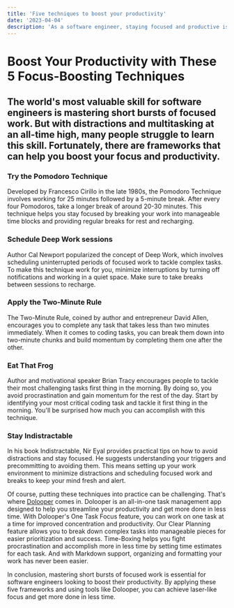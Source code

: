 ```yaml
---
title: 'Five techniques to boost your productivity'
date: '2023-04-04'
description: 'As a software engineer, staying focused and productive is essential to achieving success in your work. However, distractions and multitasking can hinder your ability to accomplish tasks efficiently. In this article, we will explore 5 proven focus-boosting techniques that can help you improve your concentration and productivity.'
---
```


# Boost Your Productivity with These 5 Focus-Boosting Techniques

## The world's most valuable skill for software engineers is mastering short bursts of focused work. But with distractions and multitasking at an all-time high, many people struggle to learn this skill. Fortunately, there are frameworks that can help you boost your focus and productivity.

### Try the Pomodoro Technique

Developed by Francesco Cirillo in the late 1980s, the Pomodoro Technique involves working for 25 minutes followed by a 5-minute break. After every four Pomodoros, take a longer break of around 20-30 minutes. This technique helps you stay focused by breaking your work into manageable time blocks and providing regular breaks for rest and recharging.

### Schedule Deep Work sessions

Author Cal Newport popularized the concept of Deep Work, which involves scheduling uninterrupted periods of focused work to tackle complex tasks. To make this technique work for you, minimize interruptions by turning off notifications and working in a quiet space. Make sure to take breaks between sessions to recharge.

### Apply the Two-Minute Rule

The Two-Minute Rule, coined by author and entrepreneur David Allen, encourages you to complete any task that takes less than two minutes immediately. When it comes to coding tasks, you can break them down into two-minute chunks and build momentum by completing them one after the other.

### Eat That Frog

Author and motivational speaker Brian Tracy encourages people to tackle their most challenging tasks first thing in the morning. By doing so, you avoid procrastination and gain momentum for the rest of the day. Start by identifying your most critical coding task and tackle it first thing in the morning. You'll be surprised how much you can accomplish with this technique.

### Stay Indistractable

In his book Indistractable, Nir Eyal provides practical tips on how to avoid distractions and stay focused. He suggests understanding your triggers and precommitting to avoiding them. This means setting up your work environment to minimize distractions and scheduling focused work and breaks to keep your mind fresh and alert.

Of course, putting these techniques into practice can be challenging. That's where [Dolooper](https://dolooper.netlify.com) comes in. Dolooper is an all-in-one task management app designed to help you streamline your productivity and get more done in less time. With Dolooper's One Task Focus feature, you can work on one task at a time for improved concentration and productivity. Our Clear Planning feature allows you to break down complex tasks into manageable pieces for easier prioritization and success. Time-Boxing helps you fight procrastination and accomplish more in less time by setting time estimates for each task. And with Markdown support, organizing and formatting your work has never been easier.

In conclusion, mastering short bursts of focused work is essential for software engineers looking to boost their productivity. By applying these five frameworks and using tools like Dolooper, you can achieve laser-like focus and get more done in less time.
